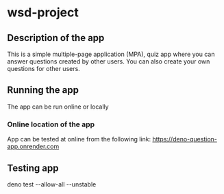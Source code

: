# wsd-project

## Description of the app

This is a simple multiple-page application (MPA), quiz app where you can answer questions created by other users. 
You can also create your own questions for other users.

## Running the app

The app can be run online or locally

### Online location of the app
App can be tested at online from the following link: https://deno-question-app.onrender.com

## Testing app
deno test --allow-all --unstable
